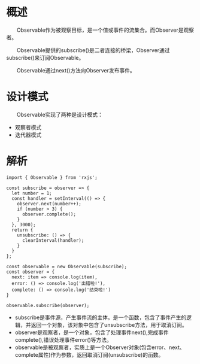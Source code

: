 # 概述
&emsp;&emsp;Observable作为被观察目标，是一个值或事件的流集合。而Observer是观察者。

&emsp;&emsp;Observable提供的subscribe()是二者连接的桥梁，Observer通过subscribe()来订阅Observable。

&emsp;&emsp;Observable通过next()方法向Observer发布事件。

# 设计模式
&emsp;&emsp;Observable实现了两种是设计模式：
* 观察者模式
* 迭代器模式

# 解析
```
import { Observable } from 'rxjs';

const subscribe = observer => {
  let number = 1;
  const handler = setInterval(() => {
    observer.next(number++);
    if (number > 3) {
      observer.complete();
    }
  }, 3000);
  return {
    unsubscribe: () => {
      clearInterval(handler);
    }
  }
};

const observable = new Observable(subscribe);
const observer = {
  next: item => console.log(item),
  error: () => console.log('出错啦!'),
  complete: () => console.log('结束啦!')
}

observable.subscribe(observer);
```
* subscribe是事件源，产生事件流的主体。是一个函数，包含了事件产生的逻辑，并返回一个对象，该对象中包含了unsubscribe方法，用于取消订阅。
* observer是观察者，是一个对象，包含了处理事件next(),完成事件complete(),错误处理事件error()等方法。
* observable是被观察者，实质上是一个Observer对象(包含error、next、complete属性)作为参数，返回取消订阅(unsubscribe)的函数。
